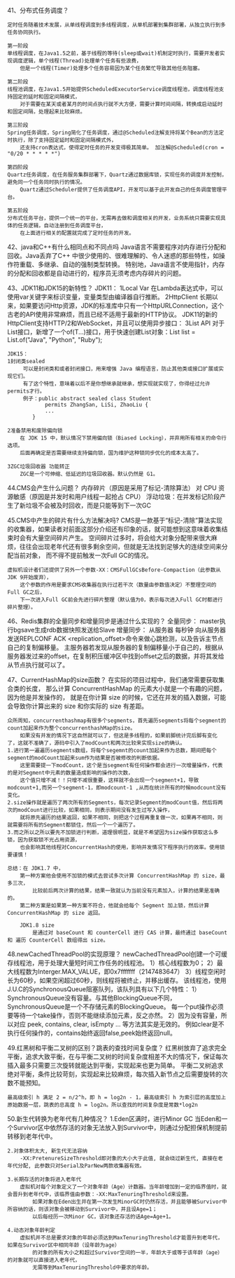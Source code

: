 41、分布式任务调度？









    定时任务随着技术发展，从单线程调度到多线程调度，从单机部署到集群部署，从独立执行到多任务协同执行。
    
    第一阶段
    单线程调度，在Java1.5之前，基于线程的等待(sleep或wait)机制定时执行，需要开发者实现调度逻辑，单个线程(Thread)处理单个任务有些浪费，
        但是一个线程(Timer)处理多个任务容易因为某个任务繁忙导致其他任务阻塞。
    
    第二阶段
    线程池调度，在Java1.5开始提供ScheduledExecutorService调度线程池，调度线程池支持固定的延时和固定间隔模式，
        对于需要在某天或者某月的时间点执行就不大方便，需要计算时间间隔，转换成启动延时和固定间隔，处理起来比较麻烦。
    
    第三阶段
    Spring任务调度，Spring简化了任务调度，通过@Scheduled注解支持将某个Bean的方法定时执行，除了支持固定延时和固定间隔模式外，
        还支持cron表达式，使得定时任务的开发变得极其简单。 加注解@Scheduled(cron = "0/20 * * * * *")
    
    第四阶段   
    Quartz任务调度，在任务服务集群部署下，Quartz通过数据库锁，实现任务的调度并发控制，避免同一个任务同时执行的情况。
        Quartz通过Scheduler提供了任务调度API，开发可以基于此开发自己的任务调度管理平台。
    
    第五阶段
    分布式任务平台，提供一个统一的平台，无需再去做和调度相关的开发，业务系统只需要实现具体的任务逻辑，自动注册到任务调度平台，
        在上面进行相关的配置就完成了定时任务的开发。

42、java和C++有什么相同点和不同点吗
    Java语言不需要程序对内存进行分配和回收。Java丢弃了C++ 中很少使用的、很难理解的、令人迷惑的那些特性，如操作符重载、多继承、自动的强制类型转换。
    特别地，Java语言不使用指针，内存的分配和回收都是自动进行的，程序员无须考虑内存碎片的问题。

43、JDK11和JDK15的新特性？
    JDK11：
    1Local Var
        在Lambda表达式中，可以使用var关键字来标识变量，变量类型由编译器自行推断。
    2HttpClient
        长期以来，如果要访问Http资源，JDK的标准库中只有一个HttpURLConnection，这个古老的API使用非常麻烦，而且已经不适用于最新的HTTP协议。
        JDK11的新的HttpClient支持HTTP/2和WebSocket，并且可以使用异步接口：
    3List API
        对于List接口，新增了一个of(T...)接口，用于快速创建List对象：List<String> list = List.of("Java", "Python", "Ruby");

    JDK15：
    1封闭类sealed
         可以是封闭类和或者封闭接口，用来增强 Java 编程语言，防止其他类或接口扩展或实现它们。
         有了这个特性，意味着以后不是你想继承就继承，想实现就实现了，你得经过允许permits才行。
         例子：public abstract sealed class Student
                permits ZhangSan, LiSi, ZhaoLiu {
                ...
            }
    
    2准备禁用和废除偏向锁
        在 JDK 15 中，默认情况下禁用偏向锁（Biased Locking），并弃用所有相关的命令行选项。
        后面再确定是否需要继续支持偏向锁，国为维护这种锁同步优化的成本太高了。
    
    3ZGC垃圾回收器 功能转正
        ZGC是一个可伸缩、低延迟的垃圾回收器。默认仍然是 G1。

44.CMS会产生什么问题？
    内存碎片（原因是采用了标记-清除算法）
    对 CPU 资源敏感（原因是并发时和用户线程一起抢占 CPU）
    浮动垃圾：在并发标记阶段产生了新垃圾不会被及时回收，而是只能等到下一次GC

45.CMS中产生的碎片有什么方法解决吗?
    CMS是一款基于“标记-清除”算法实现的收集器，如果读者对前面这部分介绍还有印象的话，就可能想到这意味着收集结束时会有大量空间碎片产生。
        空间碎片过多时，将会给大对象分配带来很大麻烦，往往会出现老年代还有很多剩余空间，但就是无法找到足够大的连续空间来分配当前对象，
        而不得不提前触发一次Full GC的情况。

    虚拟机设计者们还提供了另外一个参数-XX：CMSFullGCsBefore-Compaction（此参数从JDK 9开始废弃），
        这个参数的作用是要求CMS收集器在执行过若干次（数量由参数值决定）不整理空间的Full GC之后，
        下一次进入Full GC前会先进行碎片整理（默认值为0，表示每次进入Full GC时都进行碎片整理）。

46、Redis集群的全量同步和增量同步是通过什么实现的？
    全量同步： master执行bgsave生成rdb数据快照发送给Slave
    增量同步：
        从服务器 每秒钟 向从服务器发送REPLCONF ACK <replication_offset>命令来做心跳检测，以及告诉主节点自己的复制偏移量。
        主服务器若发现从服务器的复制偏移量小于自己的，根据从服务器发过来的offset，在复制积压缓冲区中找到offset之后的数据，并将其发给从节点执行就可以了。

47、CurrentHashMap的size函数？
    在实际的项目过程中，我们通常需要获取集合类的长度， 那么计算 ConcurrentHashMap 的元素大小就是一个有趣的问题，因为他是并发操作的，
        就是在你计算 size 的时候，它还在并发的插入数据，可能会导致你计算出来的 size 和你实际的 size 有差距。

    众所周知，concurrenthashmap有很多个segments，首先遍历segments将每个segment的count加起来作为整个concurrenthashMap的size。
        如果没有并发的情况下这自然就可以了，但这是多线程的，如果前脚统计完后脚有变化了，这就不准确了，源码中引入了modCount和两次比较来实现size的确认。
    1.进行第一遍遍历segments数组，将每个segemnt的count加起来作为总数，期间把每个segment的modCount加起来sum作为结果是否被修改的判断依据。
        这里需要提一下modCount，这个是当segment有任何操作都会进行一次增量操作，代表的是对Segment中元素的数量造成影响的操作的次数，
        这个值只增不减！！只增不减很重要，这样就不会出现一个segment+1，导致modcount+1,而另一个segment-1，即modcount-1 ,从而在统计所有的时候modcount没有变化。
    2.size操作就是遍历了两次所有的Segments，每次记录Segment的modCount值，然后将两次的modCount进行比较，如果相同，则表示期间没有发生过写入操作，
        就将原先遍历的结果返回，如果不相同，则把这个过程再重复做一次，如果再不相同，则就需要将所有的Segment都锁住，然后一个一个遍历了。
    3.而之所以之所以要先不加锁进行判断，道理很明显，就是不希望因为size操作获取这么多锁，因为获取锁不光占用资源，
        也会影响其他线程对ConcurrentHash的使用，影响并发情况下程序执行的效率。使用锁要谨慎！
    
    总结：在 JDK1.7 中，
        第一种方案他会使用不加锁的模式去尝试多次计算 ConcurrentHashMap 的 size，最多三次，
            比较前后两次计算的结果，结果一致就认为当前没有元素加入，计算的结果是准确的。
        第二种方案是如果第一种方案不符合，他就会给每个 Segment 加上锁，然后计算 ConcurrentHashMap 的 size 返回。
    
        JDK1.8 size
            是通过对 baseCount 和 counterCell 进行 CAS 计算，最终通过 baseCount 和 遍历 CounterCell 数组得出 size。


48.newCachedThreadPool的实现原理？
    newCachedThreadPool创建一个可缓存线程池，用于处理大量短时间工作任务的线程池。
        1）核心线程数为0；
        2）最大线程数为Interger.MAX_VALUE，即0x7fffffff（2147483647）
        3）线程空闲时长为60秒，如果空闲超过60秒，则线程将被终止，并移出缓存。
    该线程池，使用J.U.C的SynchronousQueue阻塞队列，该队列具有以下几个特性：
        1）SynchronousQueue没有容量。与其他BlockingQueue不同，SynchronousQueue是一个不存储元素的BlockingQueue。
            每一个put操作必须要等待一个take操作，否则不能继续添加元素，反之亦然。
        2）因为没有容量，所以对应 peek, contains, clear, isEmpty ... 等方法其实是无效的。
            例如clear是不执行任何操作的，contains始终返回false,peek始终返回null。

49.红黑树和平衡二叉树的区别？跳表的查找时间复杂度？
    红黑树放弃了追求完全平衡，追求大致平衡，在与平衡二叉树的时间复杂度相差不大的情况下，保证每次插入最多只需要三次旋转就能达到平衡，实现起来也更为简单。
        平衡二叉树追求绝对平衡，条件比较苛刻，实现起来比较麻烦，每次插入新节点之后需要旋转的次数不能预知。

    最高级索引 h 满足 2 = n/2^h，即 h = log2n - 1，最高级索引 h 为索引层的高度加上原始数据一层，跳表的总高度 h = log2n。所以查找的时间复杂度是常数*log2n
50.新生代转换为老年代有几种情况？
    1.Eden区满时，进行Minor GC
        当Eden和一个Survivor区中依然存活的对象无法放入到Survivor中，则通过分配担保机制提前转移到老年代中。

    2.对象体积太大, 新生代无法容纳
        -XX:PretenureSizeThreshold即对象的大小大于此值, 就会绕过新生代, 直接在老年代分配, 此参数只对Serial及ParNew两款收集器有效。
    
    3.长期存活的对象将进入老年代
        虚拟机对每个对象定义了一个对象年龄（Age）计数器。当年龄增加到一定的临界值时，就会晋升到老年代中，该临界值由参数：-XX:MaxTenuringThreshold来设置。
            如果对象在Eden出生并在第一次发生MinorGC时仍然存活，并且能够被Survivor中所容纳的话，则该对象会被移动到Survivor中，并且设Age=1；
            以后每经历一次Minor GC，该对象还存活的话Age=Age+1。
    
    4.动态对象年龄判定
        虚拟机并不总是要求对象的年龄必须达到MaxTenuringThreshold才能晋升到老年代，如果在Survivor区中相同年龄（设年龄为age）
            的对象的所有大小之和超过Survivor空间的一半，年龄大于或等于该年龄（age）的对象就可以直接进入老年代，
            无需等到MaxTenuringThreshold中要求的年龄。